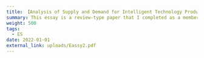 ```yaml
---
title: 【Analysis of Supply and Demand for Intelligent Technology Products for the Elderly】
summary: This essay is a review-type paper that I completed as a member of a project team with other team members during the period of March 2021 to March 2022 (Freshman year), during my participation in the College Students' Innovation and Entrepreneurship Training Programme Competition. In order to enrich the study, two other sources were written as supporting information, namely, the Research Report on Smartphones for the Elderly and the Optimisation Path of Information Technology Application for the Elderly. In this project team, I was responsible for proposing and executing ideas. And the article was published in the 2nd issue of "Science & Technology Association Forum" in 2022, included in Longyuan Journals.
weight: 500
tags:
  - ES
date: 2022-01-01
external_link: uploads/Eassy2.pdf
---
```

